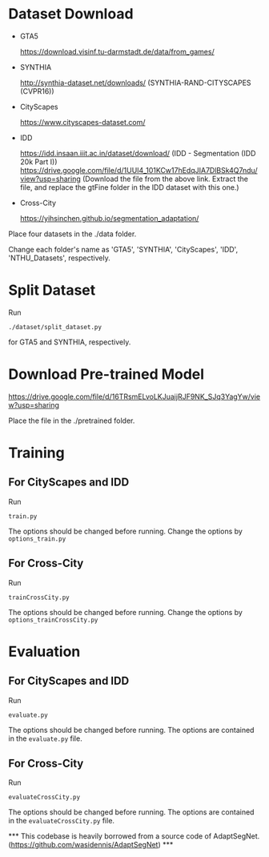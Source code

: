  
    
# Dataset Download

- GTA5

  https://download.visinf.tu-darmstadt.de/data/from_games/

- SYNTHIA

  http://synthia-dataset.net/downloads/
  (SYNTHIA-RAND-CITYSCAPES (CVPR16))

- CityScapes

  https://www.cityscapes-dataset.com/

- IDD

  https://idd.insaan.iiit.ac.in/dataset/download/
  (IDD - Segmentation (IDD 20k Part I))
  https://drive.google.com/file/d/1UUI4_101KCw17hEdqJIA7DlBSk4Q7ndu/view?usp=sharing
  (Download the file from the above link. Extract the file, and replace the gtFine folder in the IDD dataset with this one.)

- Cross-City

  https://yihsinchen.github.io/segmentation_adaptation/

Place four datasets in the ./data folder.

Change each folder's name as 'GTA5', 'SYNTHIA', 'CityScapes', 'IDD', 'NTHU_Datasets', respectively.


# Split Dataset

Run
```
./dataset/split_dataset.py
```
for GTA5 and SYNTHIA, respectively.


# Download Pre-trained Model

https://drive.google.com/file/d/16TRsmELvoLKJuaijRJF9NK_SJq3YagYw/view?usp=sharing

Place the file in the ./pretrained folder.


# Training

## For CityScapes and IDD
  Run 
  ```
  train.py
  ```
  The options should be changed before running.
  Change the options by ```options_train.py```

## For Cross-City
  Run 
  ```
  trainCrossCity.py
  ```
  The options should be changed before running.
  Change the options by ```options_trainCrossCity.py```


# Evaluation

## For CityScapes and IDD
  Run 
  ```
  evaluate.py
  ```
  The options should be changed before running.
  The options are contained in the ```evaluate.py``` file.


## For Cross-City
  Run 
  ```
  evaluateCrossCity.py
  ```
  The options should be changed before running.
  The options are contained in the ```evaluateCrossCity.py``` file.

*** This codebase is heavily borrowed from a source code of AdaptSegNet. (https://github.com/wasidennis/AdaptSegNet) ***
